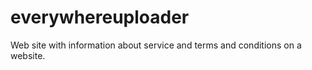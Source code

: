 # everywhereuploader
Web site with information about service and terms and conditions on a website.
